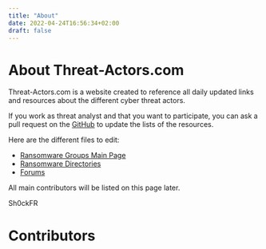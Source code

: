 ```yaml
---
title: "About"
date: 2022-04-24T16:56:34+02:00
draft: false
---
```


# About Threat-Actors.com

Threat-Actors.com is a website created to reference all daily updated links and resources about the different cyber threat actors.

If you work as threat analyst and that you want to participate, you can ask a pull request on the [GitHub](https://github.com/Sh0ckFR/threat-actors.com) to update the lists of the resources.

Here are the different files to edit:

* [Ransomware Groups Main Page](https://github.com/Sh0ckFR/threat-actors.com/blob/main/content/ransomwaregroups/_index.md)
* [Ransomware Directories](https://github.com/Sh0ckFR/threat-actors.com/tree/main/content/ransomwaregroups)
* [Forums](https://github.com/Sh0ckFR/threat-actors.com/blob/main/content/forums/_index.md)

All main contributors will be listed on this page later.

Sh0ckFR

# Contributors